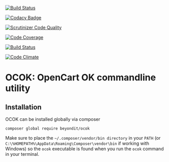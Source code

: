 
[![Build Status](https://travis-ci.org/Beyond-IT/ocok.svg?branch=master)](https://travis-ci.org/Beyond-IT/ocok)

[![Codacy Badge](https://www.codacy.com/project/badge/398b5a2d44f3426a81f494e9cb7e2e00)](https://www.codacy.com/public/stefanhuber/ocok)

[![Scrutinizer Code Quality](https://scrutinizer-ci.com/g/Beyond-IT/ocok/badges/quality-score.png?b=master)](https://scrutinizer-ci.com/g/Beyond-IT/ocok/?branch=master)

[![Code Coverage](https://scrutinizer-ci.com/g/Beyond-IT/ocok/badges/coverage.png?b=master)](https://scrutinizer-ci.com/g/Beyond-IT/ocok/?branch=master)

[![Build Status](https://scrutinizer-ci.com/g/Beyond-IT/ocok/badges/build.png?b=master)](https://scrutinizer-ci.com/g/Beyond-IT/ocok/build-status/master)

[![Code Climate](https://codeclimate.com/github/Beyond-IT/ocok/badges/gpa.svg)](https://codeclimate.com/github/Beyond-IT/ocok)

# OCOK: OpenCart OK commandline utility

## Installation

OCOK can be installed globally via composer

    composer global require beyondit/ocok
        
Make sure to place the `~/.composer/vendor/bin directory` in your `PATH` (or `C:\%HOMEPATH%\AppData\Roaming\Composer\vendor\bin` if working with Windows) so the `ocok` executable is found when you run the `ocok` command in your terminal.
